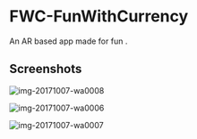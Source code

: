 # FWC-FunWithCurrency    
An AR based app made for fun .

## Screenshots

![img-20171007-wa0008](https://user-images.githubusercontent.com/31897425/31307430-112972d2-ab82-11e7-99e8-614a3c83e1ce.jpg)

![img-20171007-wa0006](https://user-images.githubusercontent.com/31897425/31307433-1a3f932e-ab82-11e7-9fd4-ad9f1f539c5e.jpg)

![img-20171007-wa0007](https://user-images.githubusercontent.com/31897425/31307434-1f45d4b4-ab82-11e7-98cc-ed1ed4f6cd6f.jpg)

